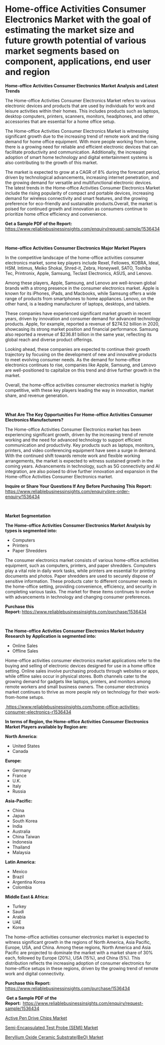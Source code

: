 <p><h1>Home-office Activities Consumer Electronics Market with the goal of estimating the market size and future growth potential of various market segments based on component, applications, end user and region</h1></p><p><strong>Home-office Activities Consumer Electronics Market Analysis and Latest Trends</strong></p>
<p><p>The Home-office Activities Consumer Electronics Market refers to various electronic devices and products that are used by individuals for work and leisure activities within their homes. This includes products such as laptops, desktop computers, printers, scanners, monitors, headphones, and other accessories that are essential for a home office setup.</p><p>The Home-office Activities Consumer Electronics Market is witnessing significant growth due to the increasing trend of remote work and the rising demand for home office equipment. With more people working from home, there is a growing need for reliable and efficient electronic devices that can facilitate productivity and communication. Additionally, the increasing adoption of smart home technology and digital entertainment systems is also contributing to the growth of this market.</p><p>The market is expected to grow at a CAGR of 8% during the forecast period, driven by technological advancements, increasing internet penetration, and the growing demand for versatile and multifunctional electronic devices. The latest trends in the Home-office Activities Consumer Electronics Market include the rising popularity of compact and portable devices, increasing demand for wireless connectivity and smart features, and the growing preference for eco-friendly and sustainable products.Overall, the market is poised for continued growth and innovation as consumers continue to prioritize home office efficiency and convenience.</p></p>
<p><strong>Get a Sample PDF of the Report:&nbsp;</strong> <a href="https://www.reliablebusinessinsights.com/enquiry/request-sample/1536434">https://www.reliablebusinessinsights.com/enquiry/request-sample/1536434</a></p>
<p>&nbsp;</p>
<p><strong>Home-office Activities Consumer Electronics Major Market Players</strong></p>
<p><p>In the competitive landscape of the home-office activities consumer electronics market, some key players include Rexel, Fellowes, KOBRA, Ideal, HSM, Intimus, Meiko Shokai, Shred-it, Zebra, Honeywell, SATO, Toshiba Tec, Printronix, Apple, Samsung, Teclast Electronics, ASUS, and Lenovo. </p><p>Among these players, Apple, Samsung, and Lenovo are well-known global brands with a strong presence in the consumer electronics market. Apple is known for its iPhones, iPads, and Macbooks, while Samsung offers a wide range of products from smartphones to home appliances. Lenovo, on the other hand, is a leading manufacturer of laptops, desktops, and tablets.</p><p>These companies have experienced significant market growth in recent years, driven by innovation and consumer demand for advanced technology products. Apple, for example, reported a revenue of $274.52 billion in 2020, showcasing its strong market position and financial performance. Samsung also reported a revenue of $236.81 billion in the same year, reflecting its global reach and diverse product offerings. </p><p>Looking ahead, these companies are expected to continue their growth trajectory by focusing on the development of new and innovative products to meet evolving consumer needs. As the demand for home-office electronics continues to rise, companies like Apple, Samsung, and Lenovo are well-positioned to capitalize on this trend and drive further growth in the market. </p><p>Overall, the home-office activities consumer electronics market is highly competitive, with these key players leading the way in innovation, market share, and revenue generation.</p></p>
<p>&nbsp;</p>
<p><strong>What Are The Key Opportunities For Home-office Activities Consumer Electronics Manufacturers?</strong></p>
<p><p>The Home-office Activities Consumer Electronics market has been experiencing significant growth, driven by the increasing trend of remote working and the need for advanced technology to support efficient communication and productivity. Key products such as laptops, monitors, printers, and video conferencing equipment have seen a surge in demand. With the continued shift towards remote work and flexible working arrangements, the market is expected to witness sustained growth in the coming years. Advancements in technology, such as 5G connectivity and AI integration, are also poised to drive further innovation and expansion in the Home-office Activities Consumer Electronics market.</p></p>
<p><strong>Inquire or Share Your Questions If Any Before Purchasing This Report:</strong> <a href="https://www.reliablebusinessinsights.com/enquiry/pre-order-enquiry/1536434">https://www.reliablebusinessinsights.com/enquiry/pre-order-enquiry/1536434</a></p>
<p>&nbsp;</p>
<p><strong>Market Segmentation</strong></p>
<p><strong>The Home-office Activities Consumer Electronics Market Analysis by types is segmented into:</strong></p>
<p><ul><li>Computers</li><li>Printers</li><li>Paper Shredders</li></ul></p>
<p><p>The consumer electronics market consists of various home-office activities equipment, such as computers, printers, and paper shredders. Computers play a vital role in daily work tasks, while printers are essential for printing documents and photos. Paper shredders are used to securely dispose of sensitive information. These products cater to different consumer needs in the home-office setting, providing convenience, efficiency, and security in completing various tasks. The market for these items continues to evolve with advancements in technology and changing consumer preferences.</p></p>
<p><strong>Purchase this Report:&nbsp;</strong><a href="https://www.reliablebusinessinsights.com/purchase/1536434">https://www.reliablebusinessinsights.com/purchase/1536434</a></p>
<p>&nbsp;</p>
<p><strong>The Home-office Activities Consumer Electronics Market Industry Research by Application is segmented into:</strong></p>
<p><ul><li>Online Sales</li><li>Offline Sales</li></ul></p>
<p><p>Home-office activities consumer electronics market applications refer to the buying and selling of electronic devices designed for use in a home office setting. Online sales involve purchasing products through websites or apps, while offline sales occur in physical stores. Both channels cater to the growing demand for gadgets like laptops, printers, and monitors among remote workers and small business owners. The consumer electronics market continues to thrive as more people rely on technology for their work-from-home setups.</p></p>
<p><a href="https://www.reliablebusinessinsights.com/home-office-activities-consumer-electronics-r1536434">&nbsp;https://www.reliablebusinessinsights.com/home-office-activities-consumer-electronics-r1536434</a></p>
<p><strong>In terms of Region, the Home-office Activities Consumer Electronics Market Players available by Region are:</strong></p>
<p>
    <p> <strong> North America: </strong>
        <ul>
            <li>United States</li>
            <li>Canada</li>
        </ul>
        </p> 
    <p> <strong> Europe: </strong>
        <ul>
            <li>Germany</li>
            <li>France</li>
            <li>U.K.</li>
            <li>Italy</li>
            <li>Russia</li>
        </ul>
        </p> 
    <p> <strong> Asia-Pacific: </strong>
        <ul>
            <li>China</li>
            <li>Japan</li>
            <li>South Korea</li>
            <li>India</li>
            <li>Australia</li>
            <li>China Taiwan</li>
            <li>Indonesia</li>
            <li>Thailand</li>
            <li>Malaysia</li>
        </ul>
        </p> 
    <p> <strong> Latin America: </strong>
        <ul>
            <li>Mexico</li>
            <li>Brazil</li>
            <li>Argentina Korea</li>
            <li>Colombia</li>
        </ul>
        </p> 
    <p> <strong> Middle East & Africa: </strong>
        <ul>
            <li>Turkey</li>
            <li>Saudi</li>
            <li>Arabia</li>
            <li>UAE</li>
            <li>Korea</li>
        </ul>
    </p>
    </p>
<p><p>The home-office activities consumer electronics market is expected to witness significant growth in the regions of North America, Asia Pacific, Europe, USA, and China. Among these regions, North America and Asia Pacific are projected to dominate the market with a market share of 30% each, followed by Europe (20%), USA (15%), and China (5%). This distribution reflects the increasing adoption of consumer electronics for home-office setups in these regions, driven by the growing trend of remote work and digital connectivity.</p></p>
<p><strong>Purchase this Report: </strong><a href="https://www.reliablebusinessinsights.com/purchase/1536434">https://www.reliablebusinessinsights.com/purchase/1536434</a></p>
<p>&nbsp;<strong>Get a Sample PDF of the Report:&nbsp;&nbsp;</strong><a href="https://www.reliablebusinessinsights.com/enquiry/request-sample/1536434">https://www.reliablebusinessinsights.com/enquiry/request-sample/1536434</a></p>
<p><strong></strong></p>
<p><p><a href="https://medium.com/@sdonald04328/insights-into-the-active-pen-drive-chips-market-size-which-is-expanding-with-a-6-2-ce753419607f">Active Pen Drive Chips Market</a></p><p><a href="https://medium.com/@eltaoberts/semi-encapsulated-test-probe-semi-market-analysis-report-global-insights-by-region-type-brass-8e3b98857534">Semi-Encapsulated Test Probe (SEMI) Market</a></p><p><a href="https://medium.com/@scottroberts2661/beryllium-oxide-ceramic-substrate-beo-market-size-growth-trends-statistics-forecasts-2024-c0e7a0137139">Beryllium Oxide Ceramic Substrate(BeO) Market</a></p></p>
